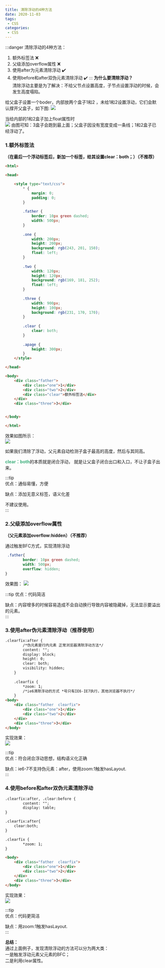 ```yaml
---
title: 清除浮动的4种方法
date: 2020-11-03
tags:
 - CSS
categories: 
 - CSS
---
```


:::danger
清除浮动的4种方法：
1. 额外标签法 :x:
2. 父级添加overflow属性 :x:
3. 使用after为元素清除浮动 :heavy_check_mark:
4. 使用before和after双伪元素清除浮动 :heavy_check_mark:
:::
**为什么要清除浮动？**  
清除浮动主要是为了解决：不给父节点设置高度，子节点设置浮动的时候，会发生高度塌陷。

给父盒子设置一个boder，内部放两个盒子1和2 ，未给1和2设置浮动，它们会默认撑开父盒子，如下图:
![](https://gitee.com/zhaoshier/blogimage/raw/master/images/20201103BFC-1-6.png)

当给内部的1和2盒子加上float属性时   
![](https://gitee.com/zhaoshier/blogimage/raw/master/images/20201103BFC-1-7.png)
由图可知：3盒子会跑到最上面；父盒子因没有宽度变成一条线；1和2盒子已经浮动了。
### 1.额外标签法
**（在最后一个浮动标签后，新加一个标签，给其设置clear：both；）（不推荐）**
```html
<html>

<head>

    <style type="text/css">
        * {
            margin: 0;
            padding: 0;
        }
        
        .father {
            border: 10px green dashed;
            width: 500px;
        }
        
        .one {
            width: 200px;
            height: 200px;
            background: rgb(243, 201, 150);
            float: left;
        }
        
        .two {
            width: 120px;
            height: 120px;
            background: rgb(169, 181, 252);
            float: left;
        }
        
        .three {
            width: 900px;
            height: 100px;
            background: rgb(231, 170, 170);
        }
        
        .clear {
            clear: both;
        }
        
        .apage {
            height: 300px;
        }
    </style>

</head>

<body>
    <div class="father">
        <div class="one">1</div>
        <div class="two">2</div>
        <div class="clear">额外标签法</div>
    </div>
    <div class="three">3</div>


</body>

</html>
```
效果如图所示：    
![](https://gitee.com/zhaoshier/blogimage/raw/master/images/20201103BFC-1-8.png)

 如果我们清除了浮动，父元素自动检测子盒子最高的高度，然后与其同高。  
 
 <font color=#3eaf7c>**clear：both**</font>的本质就是闭合浮动， 就是让父盒子闭合出口和入口，不让子盒子出来。
 
:::tip   
优点：通俗易懂，方便

缺点：添加无意义标签，语义化差

不建议使用。    
:::

### 2.父级添加overflow属性 
**（父元素添加overflow:hidden）（不推荐）**

通过触发BFC方式，实现清除浮动
```css
 .father{
        border: 10px green dashed;
        width: 500px;
        overflow: hidden;
}
```
效果图：
![](https://gitee.com/zhaoshier/blogimage/raw/master/images/20201103BFC-1-9.png)

:::tip
优点：代码简洁

缺点：内容增多的时候容易造成不会自动换行导致内容被隐藏掉，无法显示要溢出的元素。    
:::   

### 3.使用after伪元素清除浮动（推荐使用）
```html
.clearfix:after {
        /*伪元素是行内元素 正常浏览器清除浮动方法*/
        content: "";
        display: block;
        height: 0;
        clear: both;
        visibility: hidden;
    }
        
    .clearfix {
        *zoom: 1;
        /*ie6清除浮动的方式 *号只有IE6-IE7执行，其他浏览器不执行*/
    }
<body>
    <div class="father  clearfix">
        <div class="one">1</div>
        <div class="two">2</div>
    </div>
    <div class="three">3</div>
</body>
```

实现效果：    
![](https://gitee.com/zhaoshier/blogimage/raw/master/images/20201103BFC-1-9.png)    
 
:::tip     
优点：符合闭合浮动思想，结构语义化正确

缺点：ie6-7不支持伪元素：after，使用zoom:1触发hasLayout.    
:::    
### 4.使用before和after双伪元素清除浮动
```html
.clearfix:after, .clear:before {
        content: "";
        display: table;
}

.clearfix:after{
    clear:both;
}

.clearfix {
        *zoom: 1;
}

<body>
    <div class="father  clearfix">
        <div class="one">1</div>
        <div class="two">2</div>
    </div>
    <div class="three">3</div>
</body>

```

实现效果：    
![](https://gitee.com/zhaoshier/blogimage/raw/master/images/20201103BFC-1-9.png)    
 
:::tip     
优点：代码更简洁

缺点：用zoom:1触发hasLayout.   
:::      

**总结：**   
通过上面例子，发现清除浮动的方法可以分为两大类：    
一是触发浮动元素父元素的BFC；    
二是利用clear属性。